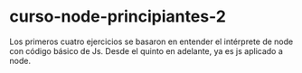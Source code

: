 # curso-node-principiantes-2
 Los primeros cuatro ejercicios se basaron en entender el intérprete de node con código básico de Js. Desde el quinto en adelante, ya es js aplicado a node.
